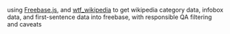

using [Freebase.js](https://github.com/spencermountain/Freebase.js), and [wtf_wikipedia](https://github.com/spencermountain/wtf_wikipedia) to get wikipedia category data, infobox data, and first-sentence data into freebase, with responsible QA filtering and caveats